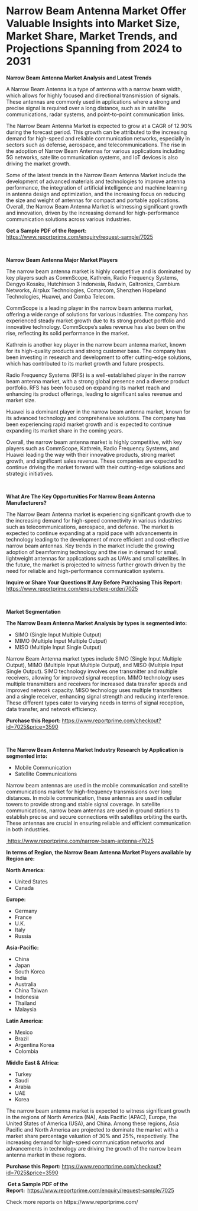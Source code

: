 <p><h1>Narrow Beam Antenna Market Offer Valuable Insights into Market Size, Market Share, Market Trends, and Projections Spanning from 2024 to 2031</h1></p><p><strong>Narrow Beam Antenna Market Analysis and Latest Trends</strong></p>
<p><p>A Narrow Beam Antenna is a type of antenna with a narrow beam width, which allows for highly focused and directional transmission of signals. These antennas are commonly used in applications where a strong and precise signal is required over a long distance, such as in satellite communications, radar systems, and point-to-point communication links.</p><p>The Narrow Beam Antenna Market is expected to grow at a CAGR of 12.90% during the forecast period. This growth can be attributed to the increasing demand for high-speed and reliable communication networks, especially in sectors such as defense, aerospace, and telecommunications. The rise in the adoption of Narrow Beam Antennas for various applications including 5G networks, satellite communication systems, and IoT devices is also driving the market growth.</p><p>Some of the latest trends in the Narrow Beam Antenna Market include the development of advanced materials and technologies to improve antenna performance, the integration of artificial intelligence and machine learning in antenna design and optimization, and the increasing focus on reducing the size and weight of antennas for compact and portable applications. Overall, the Narrow Beam Antenna Market is witnessing significant growth and innovation, driven by the increasing demand for high-performance communication solutions across various industries.</p></p>
<p><strong>Get a Sample PDF of the Report:&nbsp;</strong> <a href="https://www.reportprime.com/enquiry/request-sample/7025">https://www.reportprime.com/enquiry/request-sample/7025</a></p>
<p>&nbsp;</p>
<p><strong>Narrow Beam Antenna Major Market Players</strong></p>
<p><p>The narrow beam antenna market is highly competitive and is dominated by key players such as CommScope, Kathrein, Radio Frequency Systems, Dengyo Kosaku, Hutchinson 3 Indonesia, Radwin, Galtronics, Cambium Networks, Airplux Technologies, Comarcom, Shenzhen Hopeland Technologies, Huawei, and Comba Telecom. </p><p>CommScope is a leading player in the narrow beam antenna market, offering a wide range of solutions for various industries. The company has experienced steady market growth due to its strong product portfolio and innovative technology. CommScope’s sales revenue has also been on the rise, reflecting its solid performance in the market.</p><p>Kathrein is another key player in the narrow beam antenna market, known for its high-quality products and strong customer base. The company has been investing in research and development to offer cutting-edge solutions, which has contributed to its market growth and future prospects.</p><p>Radio Frequency Systems (RFS) is a well-established player in the narrow beam antenna market, with a strong global presence and a diverse product portfolio. RFS has been focused on expanding its market reach and enhancing its product offerings, leading to significant sales revenue and market size.</p><p>Huawei is a dominant player in the narrow beam antenna market, known for its advanced technology and comprehensive solutions. The company has been experiencing rapid market growth and is expected to continue expanding its market share in the coming years.</p><p>Overall, the narrow beam antenna market is highly competitive, with key players such as CommScope, Kathrein, Radio Frequency Systems, and Huawei leading the way with their innovative products, strong market growth, and significant sales revenue. These companies are expected to continue driving the market forward with their cutting-edge solutions and strategic initiatives.</p></p>
<p>&nbsp;</p>
<p><strong>What Are The Key Opportunities For Narrow Beam Antenna Manufacturers?</strong></p>
<p><p>The Narrow Beam Antenna market is experiencing significant growth due to the increasing demand for high-speed connectivity in various industries such as telecommunications, aerospace, and defense. The market is expected to continue expanding at a rapid pace with advancements in technology leading to the development of more efficient and cost-effective narrow beam antennas. Key trends in the market include the growing adoption of beamforming technology and the rise in demand for small, lightweight antennas for applications such as UAVs and small satellites. In the future, the market is projected to witness further growth driven by the need for reliable and high-performance communication systems.</p></p>
<p><strong>Inquire or Share Your Questions If Any Before Purchasing This Report:</strong> <a href="https://www.reportprime.com/enquiry/pre-order/7025">https://www.reportprime.com/enquiry/pre-order/7025</a></p>
<p>&nbsp;</p>
<p><strong>Market Segmentation</strong></p>
<p><strong>The Narrow Beam Antenna Market Analysis by types is segmented into:</strong></p>
<p><ul><li>SIMO (Single Input Multiple Output)</li><li>MIMO (Multiple Input Multiple Output)</li><li>MISO (Multiple Input Single Output)</li></ul></p>
<p><p>Narrow Beam Antenna market types include SIMO (Single Input Multiple Output), MIMO (Multiple Input Multiple Output), and MISO (Multiple Input Single Output). SIMO technology involves one transmitter and multiple receivers, allowing for improved signal reception. MIMO technology uses multiple transmitters and receivers for increased data transfer speeds and improved network capacity. MISO technology uses multiple transmitters and a single receiver, enhancing signal strength and reducing interference. These different types cater to varying needs in terms of signal reception, data transfer, and network efficiency.</p></p>
<p><strong>Purchase this Report:&nbsp;</strong><a href="https://www.reportprime.com/checkout?id=7025&price=3590">https://www.reportprime.com/checkout?id=7025&price=3590</a></p>
<p>&nbsp;</p>
<p><strong>The Narrow Beam Antenna Market Industry Research by Application is segmented into:</strong></p>
<p><ul><li>Mobile Communication</li><li>Satellite Communications</li></ul></p>
<p><p>Narrow beam antennas are used in the mobile communication and satellite communications market for high-frequency transmissions over long distances. In mobile communication, these antennas are used in cellular towers to provide strong and stable signal coverage. In satellite communications, narrow beam antennas are used in ground stations to establish precise and secure connections with satellites orbiting the earth. These antennas are crucial in ensuring reliable and efficient communication in both industries.</p></p>
<p><a href="https://www.reportprime.com/narrow-beam-antenna-r7025">&nbsp;https://www.reportprime.com/narrow-beam-antenna-r7025</a></p>
<p><strong>In terms of Region, the Narrow Beam Antenna Market Players available by Region are:</strong></p>
<p>
    <p> <strong> North America: </strong>
        <ul>
            <li>United States</li>
            <li>Canada</li>
        </ul>
        </p> 
    <p> <strong> Europe: </strong>
        <ul>
            <li>Germany</li>
            <li>France</li>
            <li>U.K.</li>
            <li>Italy</li>
            <li>Russia</li>
        </ul>
        </p> 
    <p> <strong> Asia-Pacific: </strong>
        <ul>
            <li>China</li>
            <li>Japan</li>
            <li>South Korea</li>
            <li>India</li>
            <li>Australia</li>
            <li>China Taiwan</li>
            <li>Indonesia</li>
            <li>Thailand</li>
            <li>Malaysia</li>
        </ul>
        </p> 
    <p> <strong> Latin America: </strong>
        <ul>
            <li>Mexico</li>
            <li>Brazil</li>
            <li>Argentina Korea</li>
            <li>Colombia</li>
        </ul>
        </p> 
    <p> <strong> Middle East & Africa: </strong>
        <ul>
            <li>Turkey</li>
            <li>Saudi</li>
            <li>Arabia</li>
            <li>UAE</li>
            <li>Korea</li>
        </ul>
    </p>
    </p>
<p><p>The narrow beam antenna market is expected to witness significant growth in the regions of North America (NA), Asia Pacific (APAC), Europe, the United States of America (USA), and China. Among these regions, Asia Pacific and North America are projected to dominate the market with a market share percentage valuation of 30% and 25%, respectively. The increasing demand for high-speed communication networks and advancements in technology are driving the growth of the narrow beam antenna market in these regions.</p></p>
<p><strong>Purchase this Report: </strong><a href="https://www.reportprime.com/checkout?id=7025&price=3590">https://www.reportprime.com/checkout?id=7025&price=3590</a></p>
<p>&nbsp;<strong>Get a Sample PDF of the Report:&nbsp;&nbsp;</strong><a href="https://www.reportprime.com/enquiry/request-sample/7025">https://www.reportprime.com/enquiry/request-sample/7025</a></p>
<p><strong></strong></p>
<p>Check more reports on https://www.reportprime.com/</p>